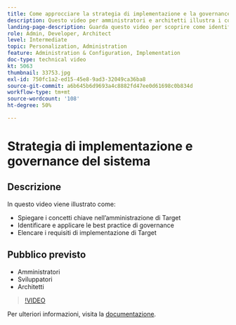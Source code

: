 ```yaml
---
title: Come approcciare la strategia di implementazione e la governance del sistema
description: Questo video per amministratori e architetti illustra i concetti chiave per l’amministrazione e l’implementazione di Adobe Target. Guarda questo video per scoprire come identificare e applicare le best practice per la governance ed elencare i requisiti di implementazione di Target.
landing-page-description: Guarda questo video per scoprire come identificare e applicare le best practice per la governance ed elencare i requisiti di implementazione di Target.
role: Admin, Developer, Architect
level: Intermediate
topic: Personalization, Administration
feature: Administration & Configuration, Implementation
doc-type: technical video
kt: 5063
thumbnail: 33753.jpg
exl-id: 750fc1a2-ed15-45e8-9ad3-32049ca36ba8
source-git-commit: a6b645b6d9693a4c8882fd47ee0d61698c0b834d
workflow-type: tm+mt
source-wordcount: '108'
ht-degree: 50%

---
```


# Strategia di implementazione e governance del sistema

## Descrizione

In questo video viene illustrato come:

* Spiegare i concetti chiave nell’amministrazione di Target
* Identificare e applicare le best practice di governance
* Elencare i requisiti di implementazione di Target

## Pubblico previsto

* Amministratori
* Sviluppatori
* Architetti

>[!VIDEO](https://video.tv.adobe.com/v/33753/?quality=12)

Per ulteriori informazioni, visita la [documentazione](https://experienceleague.adobe.com/docs/target/using/administer/administrating-target.html?lang=en).
